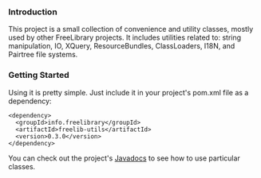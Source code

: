 ### Introduction

This project is a small collection of convenience and utility classes, mostly used by other FreeLibrary projects. It includes utilities related to: string manipulation, IO, XQuery, ResourceBundles, ClassLoaders, I18N, and Pairtree file systems.

### Getting Started

Using it is pretty simple.  Just include it in your project's pom.xml file as a dependency:

    <dependency>
      <groupId>info.freelibrary</groupId>
      <artifactId>freelib-utils</artifactId>
      <version>0.3.0</version>
    </dependency>
    
You can check out the project's [Javadocs](apidocs/index.html "FreeLib-Utils' Javadocs") to see how to use particular classes.